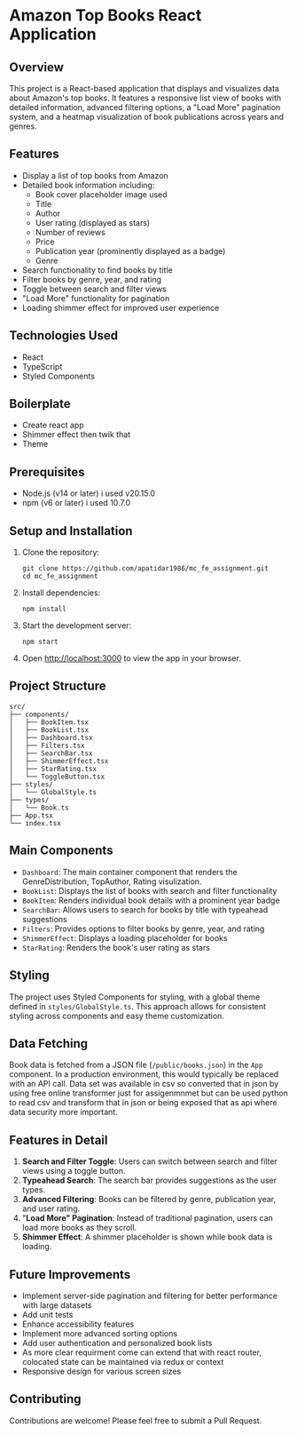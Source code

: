 # Amazon Top Books React Application

## Overview

This project is a React-based application that displays and visualizes data about Amazon's top books. It features a responsive list view of books with detailed information, advanced filtering options, a "Load More" pagination system, and a heatmap visualization of book publications across years and genres.

## Features

- Display a list of top books from Amazon
- Detailed book information including:
  - Book cover placeholder image used
  - Title
  - Author
  - User rating (displayed as stars)
  - Number of reviews
  - Price
  - Publication year (prominently displayed as a badge)
  - Genre
- Search functionality to find books by title
- Filter books by genre, year, and rating
- Toggle between search and filter views
- "Load More" functionality for pagination
- Loading shimmer effect for improved user experience

## Technologies Used

- React
- TypeScript
- Styled Components

## Boilerplate

- Create react app
- Shimmer effect then twik that
- Theme

## Prerequisites

- Node.js (v14 or later) i used v20.15.0
- npm (v6 or later) i used 10.7.0

## Setup and Installation

1. Clone the repository:

   ```
   git clone https://github.com/apatidar1986/mc_fe_assignment.git
   cd mc_fe_assignment
   ```

2. Install dependencies:

   ```
   npm install
   ```

3. Start the development server:

   ```
   npm start
   ```

4. Open [http://localhost:3000](http://localhost:3000) to view the app in your browser.

## Project Structure

```
src/
├── components/
│   ├── BookItem.tsx
│   ├── BookList.tsx
│   ├── Dashboard.tsx
│   ├── Filters.tsx
│   ├── SearchBar.tsx
│   ├── ShimmerEffect.tsx
│   ├── StarRating.tsx
│   └── ToggleButton.tsx
├── styles/
│   └── GlobalStyle.ts
├── types/
│   └── Book.ts
├── App.tsx
└── index.tsx
```

## Main Components

- `Dashboard`: The main container component that renders the GenreDistribution, TopAuthor, Rating visulization.
- `BookList`: Displays the list of books with search and filter functionality
- `BookItem`: Renders individual book details with a prominent year badge
- `SearchBar`: Allows users to search for books by title with typeahead suggestions
- `Filters`: Provides options to filter books by genre, year, and rating
- `ShimmerEffect`: Displays a loading placeholder for books
- `StarRating`: Renders the book's user rating as stars

## Styling

The project uses Styled Components for styling, with a global theme defined in `styles/GlobalStyle.ts`. This approach allows for consistent styling across components and easy theme customization.

## Data Fetching

Book data is fetched from a JSON file (`/public/books.json`) in the `App` component. In a production environment, this would typically be replaced with an API call.
Data set was available in csv so converted that in json by using free online transformer just for assigenmnmet but can be used python to read csv and transform that in json or being exposed that as api where data security more important.

## Features in Detail

1. **Search and Filter Toggle**: Users can switch between search and filter views using a toggle button.
2. **Typeahead Search**: The search bar provides suggestions as the user types.
3. **Advanced Filtering**: Books can be filtered by genre, publication year, and user rating.
4. "**Load More" Pagination**: Instead of traditional pagination, users can load more books as they scroll.
5. **Shimmer Effect**: A shimmer placeholder is shown while book data is loading.

## Future Improvements

- Implement server-side pagination and filtering for better performance with large datasets
- Add unit tests
- Enhance accessibility features
- Implement more advanced sorting options
- Add user authentication and personalized book lists
- As more clear requirment come can extend that with react router, colocated state can be maintained via redux or context
- Responsive design for various screen sizes

## Contributing

Contributions are welcome! Please feel free to submit a Pull Request.



